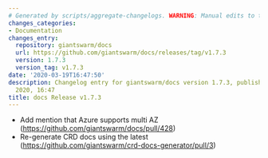 ```yaml
---
# Generated by scripts/aggregate-changelogs. WARNING: Manual edits to this files will be overwritten.
changes_categories:
- Documentation
changes_entry:
  repository: giantswarm/docs
  url: https://github.com/giantswarm/docs/releases/tag/v1.7.3
  version: 1.7.3
  version_tag: v1.7.3
date: '2020-03-19T16:47:50'
description: Changelog entry for giantswarm/docs version 1.7.3, published on 19 March
  2020, 16:47
title: docs Release v1.7.3
---
```


- Add mention that Azure supports multi AZ (https://github.com/giantswarm/docs/pull/428)
- Re-generate CRD docs using the latest (https://github.com/giantswarm/crd-docs-generator/pull/3)
